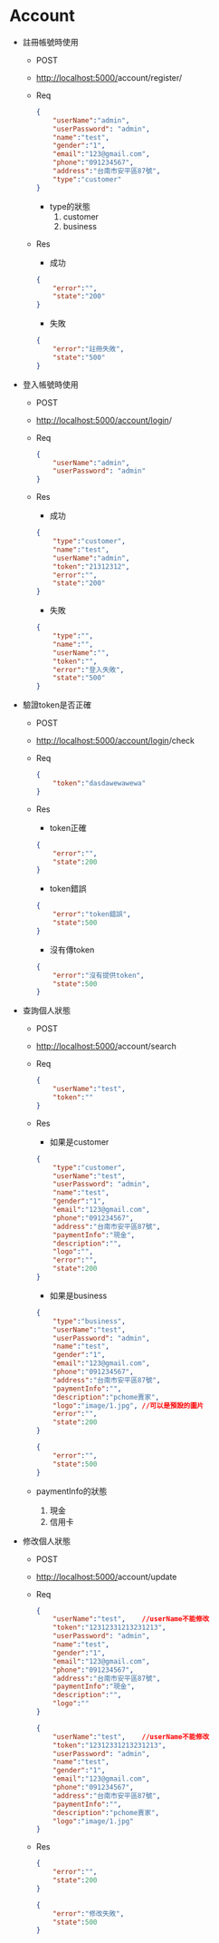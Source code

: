 # Account

- 註冊帳號時使用
    - POST
    - [http://localhost:5000/](http://localhost:5000/login)account/register/
    - Req
        
        ```json
        {
            "userName":"admin",
            "userPassword": "admin",
            "name":"test",
            "gender":"1",
            "email":"123@gmail.com",
            "phone":"091234567",
            "address":"台南市安平區87號",
            "type":"customer"
        }
        ```
        - type的狀態
            1. customer
            2. business
        
    - Res
        - 成功
        
        ```json
        {
            "error":"",
            "state":"200"
        }
        ```
        
        - 失敗
        
        ```json
        {
            "error":"註冊失敗",
            "state":"500"
        }
        ```
        
- 登入帳號時使用
    - POST
    - [http://localhost:5000/account/login](http://localhost:5000/login)/
    - Req
        
        ```json
        {
            "userName":"admin",
            "userPassword": "admin"
        }
        ```
        
    - Res
        - 成功
        
        ```json
        {
            "type":"customer",
            "name":"test",
            "userName":"admin",
            "token":"21312312",
            "error":"",
            "state":"200"
        }
        ```
        
        - 失敗
        
        ```json
        {
            "type":"",
            "name":"",
            "userName":"",
            "token":"",
            "error":"登入失敗",
            "state":"500"
        }
        ```
        
- 驗證token是否正確
    - POST
    - [http://localhost:5000/account/login](http://localhost:5000/login)/check
    - Req
        
        ```json
        {
            "token":"dasdawewawewa"
        }
        ```
        
    - Res
        - token正確
        
        ```json
        {
            "error":"",
            "state":200
        }
        ```
        
        - token錯誤
        
        ```json
        {
            "error":"token錯誤",
            "state":500
        }
        ```
        
        - 沒有傳token
        
        ```json
        {
            "error":"沒有提供token",
            "state":500
        }
        ```
        
- 查詢個人狀態
    - POST
    - [http://localhost:5000/](http://localhost:5000/login)account/search
    - Req
        
        ```json
        {
            "userName":"test",
            "token":""
        }
        ```
        
    - Res
        - 如果是customer
        
        ```json
        {
            "type":"customer",
            "userName":"test",
            "userPassword": "admin",
            "name":"test",
            "gender":"1",
            "email":"123@gmail.com",
            "phone":"091234567",
            "address":"台南市安平區87號",
            "paymentInfo":"現金",
            "description":"",
            "logo":"",
            "error":"",
            "state":200
        }
        ```
        
        - 如果是business

        ```json
        {
            "type":"business",
            "userName":"test",
            "userPassword": "admin",
            "name":"test",
            "gender":"1",
            "email":"123@gmail.com",
            "phone":"091234567",
            "address":"台南市安平區87號",
            "paymentInfo":"",
            "description":"pchome賣家",
            "logo":"image/1.jpg", //可以是預設的圖片
            "error":"",
            "state":200
        }
        ```

        ```json
        {
            "error":"",
            "state":500
        }
        ```
        
    - paymentInfo的狀態
        1. 現金
        2. 信用卡
- 修改個人狀態
    - POST
    - [http://localhost:5000/](http://localhost:5000/login)account/update
    - Req
        
        ```json
        {
            "userName":"test",    //userName不能修改
            "token":"12312331213231213",
            "userPassword": "admin",
            "name":"test",
            "gender":"1",
            "email":"123@gmail.com",
            "phone":"091234567",
            "address":"台南市安平區87號",
            "paymentInfo":"現金",
            "description":"",
            "logo":""
        }
        ```
        ```json
        {
            "userName":"test",    //userName不能修改
            "token":"12312331213231213",
            "userPassword": "admin",
            "name":"test",
            "gender":"1",
            "email":"123@gmail.com",
            "phone":"091234567",
            "address":"台南市安平區87號",
            "paymentInfo":"",
            "description":"pchome賣家",
            "logo":"image/1.jpg"
        }
        ```
        
    - Res
        
        ```json
        {
            "error":"",
            "state":200
        }
        ```
        
        ```json
        {
            "error":"修改失敗",
            "state":500
        }
        ```